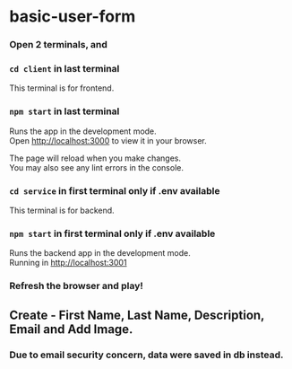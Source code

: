 # basic-user-form

### Open 2 terminals, and 

### `cd client` in last terminal

This terminal is for frontend.

### `npm start` in last terminal

Runs the app in the development mode.\
Open [http://localhost:3000](http://localhost:3000) to view it in your browser.

The page will reload when you make changes.\
You may also see any lint errors in the console.

### `cd service` in first terminal only if .env available

This terminal is for backend.

### `npm start` in first terminal only if .env available

Runs the backend app in the development mode.\
Running in [http://localhost:3001](http://localhost:3001)

### Refresh the browser and play!

## Create - First Name, Last Name, Description, Email and Add Image.

### Due to email security concern, data were saved in db instead.